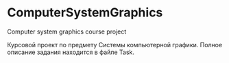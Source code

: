 # ComputerSystemGraphics
Computer system graphics course project

Курсовой проект по предмету Системы компьютерной графики. 
Полное описание задания находится в файле Task.